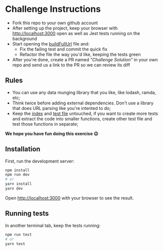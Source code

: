 # Challenge Instructions

- Fork this repo to your own github account
- After setting up the project, keep your browser with [http://localhost:3000](http://localhost:3000) open as well as Jest tests running on the background
- Start opening the [buildFullUrl](lib/buildFullUrl.ts) file and:
  - Fix the failing test and commit the quick fix
  - Refactor the file the way you'd like, keeping the tests green
- After you're done, create a PR named _"Challenge Solution"_ in your own repo and send us a link to the PR so we can review its diff

## Rules

- You can use any data munging library that you like, like lodash, ramda, etc;
- Think twice before adding external dependencies. Don't use a library that does URL parsing like you're intented to do;
- Keep the [index](pages/index.tsx) and [test file](lib/__tests__/buildFullUrl.test.js) untouched, if you want to create more tests and extract the code into smaller functions, create other test file and test those functions in separate;

**We hope you have fun doing this exercise 😉**


## Installation

First, run the development server:

```bash
npm install
npm run dev
# or
yarn install
yarn dev
```

Open [http://localhost:3000](http://localhost:3000) with your browser to see the result.

## Running tests

In another terminal tab, keep the tests running:

```bash
npm run test
# or
yarn test
```
